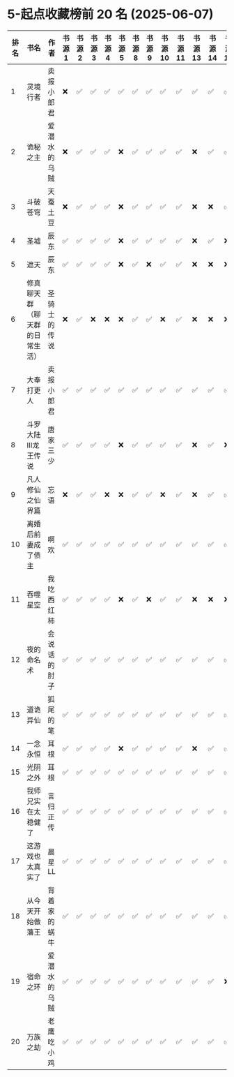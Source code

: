 # 5-起点收藏榜前 20 名 (2025-06-07)

| 排名 | 书名              | 作者     | 书源 1 | 书源 2 | 书源 3 | 书源 4 | 书源 5 | 书源 8 | 书源 9 | 书源 10 | 书源 11 | 书源 13 | 书源 14 | 书源 15 | 书源 17 | 书源 18 | 书源 19 | 书源 20 |
|----|-----------------|--------|------|------|------|------|------|------|------|-------|-------|-------|-------|-------|-------|-------|-------|-------|
| 1  | 灵境行者            | 卖报小郎君  | ❌    | ✅    | ✅    | ✅    | ✅    | ✅    | ✅    | ✅     | ✅     | ✅     | ✅     | ✅     | ❌     | ✅     | ✅     | ❌     |
| 2  | 诡秘之主            | 爱潜水的乌贼 | ❌    | ✅    | ✅    | ✅    | ❌    | ✅    | ✅    | ✅     | ✅     | ❌     | ✅     | ✅     | ❌     | ✅     | ✅     | ❌     |
| 3  | 斗破苍穹            | 天蚕土豆   | ❌    | ✅    | ✅    | ✅    | ❌    | ✅    | ✅    | ✅     | ✅     | ❌     | ❌     | ✅     | ✅     | ✅     | ✅     | ❌     |
| 4  | 圣墟              | 辰东     | ✅    | ✅    | ✅    | ✅    | ❌    | ✅    | ✅    | ✅     | ✅     | ❌     | ✅     | ❌     | ✅     | ✅     | ✅     | ❌     |
| 5  | 遮天              | 辰东     | ✅    | ✅    | ✅    | ✅    | ❌    | ✅    | ❌    | ✅     | ✅     | ❌     | ❌     | ❌     | ❌     | ✅     | ✅     | ❌     |
| 6  | 修真聊天群（聊天群的日常生活） | 圣骑士的传说 | ❌    | ✅    | ❌    | ❌    | ❌    | ✅    | ✅    | ❌     | ✅     | ❌     | ❌     | ❌     | ❌     | ❌     | ❌     | ❌     |
| 7  | 大奉打更人           | 卖报小郎君  | ✅    | ✅    | ✅    | ✅    | ✅    | ✅    | ✅    | ✅     | ✅     | ✅     | ✅     | ✅     | ✅     | ✅     | ✅     | ❌     |
| 8  | 斗罗大陆III龙王传说     | 唐家三少   | ✅    | ✅    | ✅    | ✅    | ❌    | ✅    | ✅    | ✅     | ✅     | ❌     | ✅     | ❌     | ❌     | ✅     | ✅     | ❌     |
| 9  | 凡人修仙之仙界篇        | 忘语     | ❌    | ✅    | ✅    | ❌    | ❌    | ✅    | ✅    | ❌     | ✅     | ❌     | ✅     | ✅     | ❌     | ✅     | ✅     | ❌     |
| 10 | 离婚后前妻成了债主       | 啊欢     | ✅    | ✅    | ✅    | ✅    | ✅    | ✅    | ✅    | ✅     | ✅     | ✅     | ✅     | ✅     | ❌     | ✅     | ✅     | ❌     |
| 11 | 吞噬星空            | 我吃西红柿  | ✅    | ✅    | ✅    | ✅    | ❌    | ✅    | ❌    | ✅     | ✅     | ❌     | ❌     | ❌     | ❌     | ✅     | ✅     | ❌     |
| 12 | 夜的命名术           | 会说话的肘子 | ✅    | ✅    | ✅    | ✅    | ✅    | ✅    | ✅    | ✅     | ✅     | ✅     | ✅     | ✅     | ❌     | ✅     | ✅     | ❌     |
| 13 | 道诡异仙            | 狐尾的笔   | ✅    | ✅    | ✅    | ✅    | ✅    | ✅    | ✅    | ✅     | ✅     | ✅     | ✅     | ✅     | ❌     | ✅     | ✅     | ✅     |
| 14 | 一念永恒            | 耳根     | ✅    | ✅    | ✅    | ✅    | ❌    | ✅    | ✅    | ✅     | ✅     | ❌     | ✅     | ✅     | ❌     | ✅     | ✅     | ❌     |
| 15 | 光阴之外            | 耳根     | ✅    | ✅    | ✅    | ✅    | ✅    | ✅    | ✅    | ✅     | ✅     | ✅     | ✅     | ✅     | ✅     | ✅     | ✅     | ✅     |
| 16 | 我师兄实在太稳健了       | 言归正传   | ✅    | ✅    | ✅    | ✅    | ✅    | ✅    | ✅    | ✅     | ✅     | ✅     | ✅     | ✅     | ❌     | ✅     | ✅     | ❌     |
| 17 | 这游戏也太真实了        | 晨星LL   | ✅    | ✅    | ✅    | ✅    | ✅    | ✅    | ✅    | ✅     | ✅     | ✅     | ✅     | ✅     | ❌     | ✅     | ✅     | ❌     |
| 18 | 从今天开始做藩王        | 背着家的蜗牛 | ✅    | ✅    | ✅    | ✅    | ✅    | ✅    | ✅    | ✅     | ✅     | ✅     | ✅     | ✅     | ✅     | ✅     | ✅     | ❌     |
| 19 | 宿命之环            | 爱潜水的乌贼 | ✅    | ✅    | ✅    | ✅    | ✅    | ✅    | ✅    | ✅     | ✅     | ✅     | ✅     | ❌     | ✅     | ✅     | ✅     | ✅     |
| 20 | 万族之劫            | 老鹰吃小鸡  | ✅    | ✅    | ✅    | ✅    | ✅    | ✅    | ✅    | ✅     | ✅     | ✅     | ✅     | ✅     | ❌     | ✅     | ✅     | ❌     |
